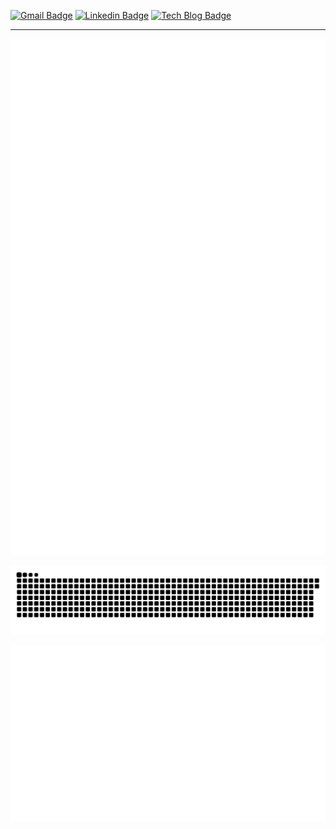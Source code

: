 [![Gmail Badge](https://img.shields.io/badge/Gmail-d14836?style=flat-square&logo=Gmail&logoColor=white&link=mailto:dev.jaejun.lee.1991@gmail.com)](mailto:dev.jaejun.lee.1991@gmail.com)
[![Linkedin Badge](https://img.shields.io/badge/-LinkedIn-blue?style=flat-square&logo=Linkedin&logoColor=white&link=https://www.linkedin.com/in/jx2lee/)](https://www.linkedin.com/in/jx2lee/)
[![Tech Blog Badge](http://img.shields.io/badge/-Digital%20Garden-black?style=flat-square&link=https://jx2lee.vercel.app/)](https://jx2lee.vercel.app/)


---

![terminal](https://github.com/jx2lee/jx2lee/blob/master/github-metrics.svg)

![snake gif](https://github.com/jx2lee/jx2lee/blob/output/github-contribution-grid-snake.svg)

![recent_actvity](https://github.com/jx2lee/jx2lee/blob/master/github-metrics.recent.activity.svg)
